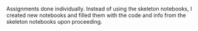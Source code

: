 
Assignments done individually. Instead of using the skeleton notebooks, I created new notebooks and filled them with the code and info from the skeleton notebooks upon proceeding. 


```python

```
